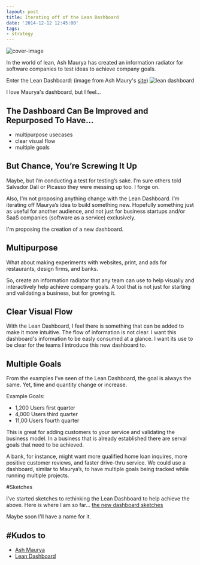 ```yaml
---
layout: post
title: Iterating off of the Lean Dashboard
date: '2014-12-12 12:45:00'
tags:
- strategy
---
```


![cover-image](/content/images/2014/12/lean-dashboard.png)

In the world of lean, Ash Maurya has created an information radiator for software companies to test ideas to achieve company goals.

Enter the Lean Dashboard:
(image from Ash Maury's [site](http://practicetrumpstheory.com/new-book-the-customer-factory/))
![lean dashboard](/content/images/2014/12/lean-dashboard.png)

I love Maurya's dashboard, but I feel...

## The Dashboard Can Be Improved and Repurposed To Have...

* multipurpose usecases
* clear visual flow
* multiple goals

## But Chance, You’re Screwing It Up

Maybe, but I’m conducting a test for testing’s sake. I’m sure others told Salvador Dalí or Picasso they were messing up too. I forge on.

Also, I’m not proposing anything change with the Lean Dashboard. I’m iterating off Maurya’s idea to build something new. Hopefully something just as useful for another audience, and not just for business startups and/or SaaS companies (software as a service) exclusively.

I'm proposing the creation of a new dashboard.

## Multipurpose

What about making experiments with websites, print, and ads for restaurants, design firms, and banks.

So, create an information radiator that any team can use to help visually and interactively help achieve company goals. A tool that is not just for starting and validating a business, but for growing it.

## Clear Visual Flow

With the Lean Dashboard, I feel there is something that can be added to make it more intuitive. The flow of information is not clear. I want this dashboard's information to be easly consumed at a glance. I want its use to be clear for the teams I introduce this new dashboard to.

## Multiple Goals

From the examples I’ve seen of the Lean Dashboard, the goal is always the same. Yet, time and quantity change or increase.

Example Goals:

* 1,200 Users first quarter
* 4,000 Users third quarter
* 11,00 Users fourth quarter

This is great for adding customers to your service and validating the business model. In a business that is already established there are serval goals that need to be achieved.

A bank, for instance, might want more qualified home loan inquires, more positive customer reviews, and faster drive-thru service. We could use a dashboard, similar to Maurya’s, to have multiple goals being tracked while running multiple projects.

#Sketches

I’ve started sketches to rethinking the Lean Dashboard to help achieve the above. Here is where I am so far... [the new dashboard sketches](http://blog.chancesmith.org/create-validate-iterate-dashboard-sketches/)

Maybe soon I'll have a name for it.


## #Kudos to
* [Ash Maurya](http://practicetrumpstheory.com/)
* [Lean Dashboard](http://leanstack.com/)